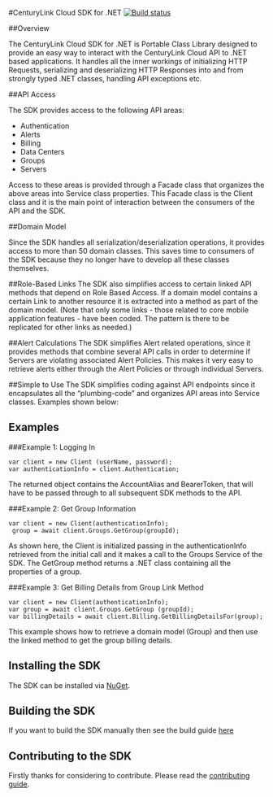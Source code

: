 #CenturyLink Cloud SDK for .NET
[![Build status](https://ci.appveyor.com/api/projects/status/id4syoiv6oq891a3/branch/master?svg=true)](https://ci.appveyor.com/project/richardcase/clc-net-sdk/branch/master)

##Overview

The CenturyLink Cloud SDK for .NET is Portable Class Library designed to provide an easy way to interact with the CenturyLink Cloud API to .NET based applications. It handles all the inner workings of initializing HTTP Requests, serializing and deserializing HTTP Responses into and from strongly typed .NET classes, handling API exceptions etc.

##API Access

The SDK provides access to the following API areas:
* Authentication
* Alerts
* Billing
* Data Centers
* Groups
* Servers

Access to these areas is provided through a Facade class that organizes the above areas into Service class properties. This Facade class is the Client class and it is the main point of interaction between the consumers of the API and the SDK.

##Domain Model

Since the SDK handles all serialization/deserialization operations, it provides access to more than 50 domain classes. This saves time to consumers of the SDK because they no longer have to develop all these classes themselves.

##Role-Based Links
The SDK also simplifies access to certain linked API methods that depend on Role Based Access. If a domain model contains a certain Link to another resource it is extracted into a method as part of the domain model. (Note that only some links - those related to core mobile application features - have been coded. The pattern is there to be replicated for other links as needed.)

##Alert Calculations
The SDK simplifies Alert related operations, since it provides methods that combine several API calls in order to determine if Servers are violating associated Alert Policies. This makes it very easy to retrieve alerts either through the Alert Policies or through individual Servers.

##Simple to Use
The SDK simplifies coding against API endpoints since it encapsulates all the “plumbing-code” and organizes API areas into Service classes. Examples shown below:

## Examples

###Example 1: Logging In

```
var client = new Client (userName, password);
var authenticationInfo = client.Authentication;
```

The returned object contains the AccountAlias and BearerToken, that will have to be passed through to all subsequent SDK methods to the API.

###Example 2: Get Group Information

```
var client = new Client(authenticationInfo);
 group = await client.Groups.GetGroup(groupId);
```

As shown here, the Client is initialized passing in the authenticationInfo retrieved from the initial call and it makes a call to the Groups Service of the SDK. The GetGroup method returns a .NET class containing all the properties of a group. 

###Example 3: Get Billing Details from Group Link Method

```
var client = new Client(authenticationInfo);
var group = await client.Groups.GetGroup (groupId);
var billingDetails = await client.Billing.GetBillingDetailsFor(group);
```

This example shows how to retrieve a domain model (Group) and then use the linked method to get the group billing details.

## Installing the SDK
The SDK can be installed via [NuGet](https://www.nuget.org/packages/CenturyLink.Cloud.SDK/).

## Building the SDK
If you want to build the SDK manually then see the build guide [here](BUILDING.md)

## Contributing to the SDK
Firstly thanks for considering to contribute. Please read the [contributing guide](CONTRIBUTING.md).